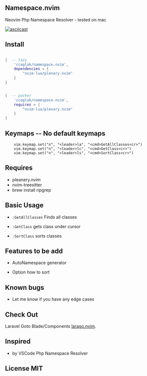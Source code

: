 ## Namespace.nvim

Neovim Php Namespace Resolver - tested on mac

[![asciicast](https://asciinema.org/a/kqXkcSyzRJqU4or9lhLVoaxXq.svg)](https://asciinema.org/a/kqXkcSyzRJqU4or9lhLVoaxXq)

## Install

```lua

{  -- lazy
    'ccaglak/namespace.nvim',
    dependencies = {
        "nvim-lua/plenary.nvim"
    }
}

```
```lua

{  -- packer
    'ccaglak/namespace.nvim',
    requires = {
        "nvim-lua/plenary.nvim"
    }
}

```

## Keymaps -- No default keymaps

```vim
    vim.keymap.set("n", "<leader>la", "<cmd>GetAllClasses<cr>")
    vim.keymap.set("n", "<leader>lc", "<cmd>GetClass<cr>")
    vim.keymap.set("n", "<leader>ls", "<cmd>SortClass<cr>")
```

## Requires

-   pleanery.nvim
-   nvim-treesitter
-   brew install ripgrep

## Basic Usage

-   `:GetAllClasses` Finds all classes

-   `:GetClass` gets class under cursor

-   `:SortClass` sorts classes

## Features to be add

-   AutoNamespace generator

-   Option how to sort

## Known bugs

-   Let me know if you have any edge cases

## Check Out

Laravel Goto Blade/Components [larago.nvim](https://github.com/ccaglak/larago.nvim).


## Inspired

-   by VSCode Php Namespace Resolver

## License MIT

